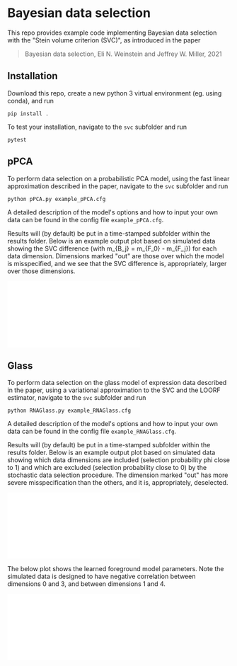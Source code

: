 # Bayesian data selection
This repo provides example code implementing Bayesian data selection with the "Stein volume criterion (SVC)", as introduced in the paper

> Bayesian data selection, Eli N. Weinstein and Jeffrey W. Miller, 2021

## Installation

Download this repo, create a new python 3 virtual environment (eg. using conda), and run

    pip install .

To test your installation, navigate to the `svc` subfolder and run

    pytest

## pPCA

To perform data selection on a probabilistic PCA model, using the fast linear approximation described in the paper, navigate to the `svc` subfolder and run

    python pPCA.py example_pPCA.cfg

A detailed description of the model's options and how to input your own data can be found in the config file `example_pPCA.cfg`.

Results will (by default) be put in a time-stamped subfolder within the results
folder. Below is an example output plot based on simulated data showing the SVC difference (with m_{B_j} = m_{F_0} - m_{F_j}) for each data dimension. Dimensions marked "out" are those over which the model is misspecified, and we see that the SVC difference is, appropriately, larger over those dimensions.

![SVC difference pPCA](results/examples/PCA_IJ.pdf)

## Glass

To perform data selection on the glass model of expression data described in the paper, using a variational approximation to the SVC and the LOORF estimator, navigate to the `svc` subfolder and run

    python RNAGlass.py example_RNAGlass.cfg

A detailed description of the model's options and how to input your own data can be found in the config file `example_RNAGlass.cfg`.

Results will (by default) be put in a time-stamped subfolder within the results
folder. Below is an example output plot based on simulated data showing which data dimensions are included (selection probability phi close to 1) and which are excluded (selection probability close to 0) by the stochastic data selection procedure. The dimension marked "out" has more severe misspecification than the others, and it is, appropriately,
deselected.

![selection probability](results/examples/selection_prob.pdf)

The below plot shows the learned foreground model parameters. Note the simulated data is designed to have negative correlation between dimensions 0 and 3, and between dimensions 1 and 4.

![delta E](results/examples/glass_J_deltaE.pdf)
